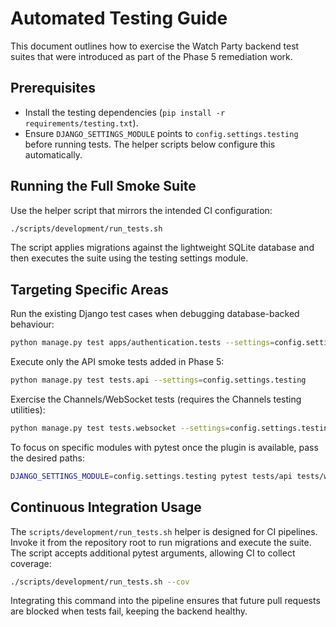 # Automated Testing Guide

This document outlines how to exercise the Watch Party backend test suites that were introduced as part of the Phase 5 remediation work.

## Prerequisites

* Install the testing dependencies (`pip install -r requirements/testing.txt`).
* Ensure `DJANGO_SETTINGS_MODULE` points to `config.settings.testing` before running tests. The helper scripts below configure this automatically.

## Running the Full Smoke Suite

Use the helper script that mirrors the intended CI configuration:

```bash
./scripts/development/run_tests.sh
```

The script applies migrations against the lightweight SQLite database and then executes the suite using the testing settings module.

## Targeting Specific Areas

Run the existing Django test cases when debugging database-backed behaviour:

```bash
python manage.py test apps/authentication.tests --settings=config.settings.testing
```

Execute only the API smoke tests added in Phase 5:

```bash
python manage.py test tests.api --settings=config.settings.testing
```

Exercise the Channels/WebSocket tests (requires the Channels testing utilities):

```bash
python manage.py test tests.websocket --settings=config.settings.testing
```

To focus on specific modules with pytest once the plugin is available, pass the desired paths:

```bash
DJANGO_SETTINGS_MODULE=config.settings.testing pytest tests/api tests/websocket
```

## Continuous Integration Usage

The `scripts/development/run_tests.sh` helper is designed for CI pipelines. Invoke it from the repository root to run migrations and execute the suite. The script accepts additional pytest arguments, allowing CI to collect coverage:

```bash
./scripts/development/run_tests.sh --cov
```

Integrating this command into the pipeline ensures that future pull requests are blocked when tests fail, keeping the backend healthy.
